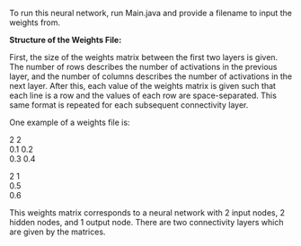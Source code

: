 To run this neural network, run Main.java and provide a filename to input the weights from. 

**Structure of the Weights File:**

First, the size of the weights matrix between the first two layers is given. The number of rows 
describes the number of activations in the previous layer, and the number of columns describes the 
number of activations in the next layer. After this, each value of the weights matrix is given such 
that each line is a row and the values of each row are space-separated. This same format is repeated 
for each subsequent connectivity layer.

One example of a weights file is:

2 2 \
0.1 0.2 \
0.3 0.4 

2 1 \
0.5 \
0.6 

This weights matrix corresponds to a neural network with 2 input nodes, 2 hidden nodes, and 1 output 
node. There are two connectivity layers which are given by the matrices.
